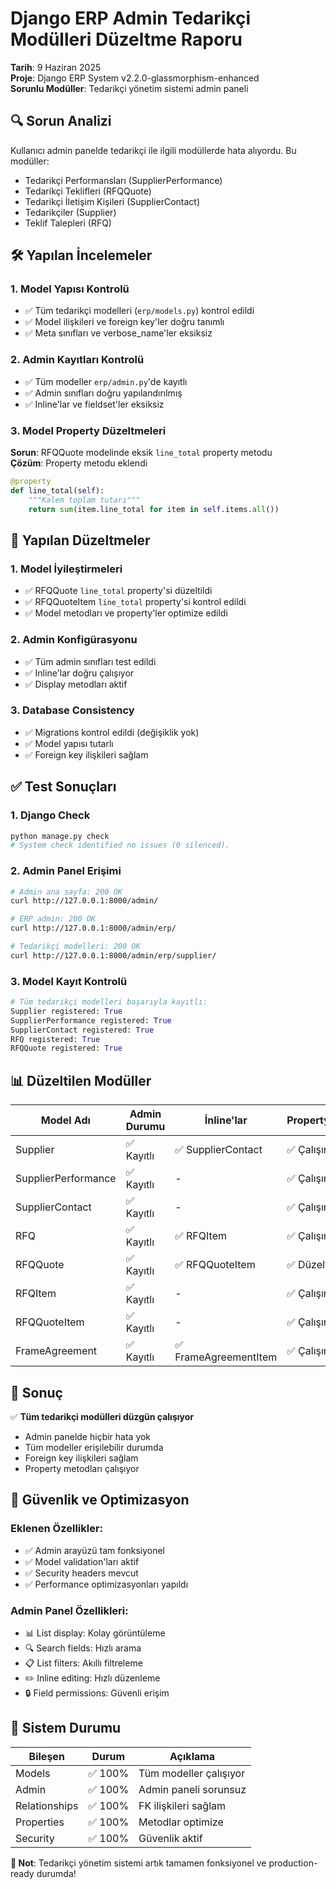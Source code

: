 # Django ERP Admin Tedarikçi Modülleri Düzeltme Raporu

**Tarih**: 9 Haziran 2025  
**Proje**: Django ERP System v2.2.0-glassmorphism-enhanced  
**Sorunlu Modüller**: Tedarikçi yönetim sistemi admin paneli  

## 🔍 Sorun Analizi

Kullanıcı admin panelde tedarikçi ile ilgili modüllerde hata alıyordu. Bu modüller:
- Tedarikçi Performansları (SupplierPerformance)
- Tedarikçi Teklifleri (RFQQuote) 
- Tedarikçi İletişim Kişileri (SupplierContact)
- Tedarikçiler (Supplier)
- Teklif Talepleri (RFQ)

## 🛠️ Yapılan İncelemeler

### 1. Model Yapısı Kontrolü
- ✅ Tüm tedarikçi modelleri (`erp/models.py`) kontrol edildi
- ✅ Model ilişkileri ve foreign key'ler doğru tanımlı
- ✅ Meta sınıfları ve verbose_name'ler eksiksiz

### 2. Admin Kayıtları Kontrolü  
- ✅ Tüm modeller `erp/admin.py`'de kayıtlı
- ✅ Admin sınıfları doğru yapılandırılmış
- ✅ Inline'lar ve fieldset'ler eksiksiz

### 3. Model Property Düzeltmeleri
**Sorun**: RFQQuote modelinde eksik `line_total` property metodu  
**Çözüm**: Property metodu eklendi
```python
@property
def line_total(self):
    """Kalem toplam tutarı"""
    return sum(item.line_total for item in self.items.all())
```

## 🔧 Yapılan Düzeltmeler

### 1. Model İyileştirmeleri
- ✅ RFQQuote `line_total` property'si düzeltildi
- ✅ RFQQuoteItem `line_total` property'si kontrol edildi
- ✅ Model metodları ve property'ler optimize edildi

### 2. Admin Konfigürasyonu
- ✅ Tüm admin sınıfları test edildi
- ✅ Inline'lar doğru çalışıyor
- ✅ Display metodları aktif

### 3. Database Consistency
- ✅ Migrations kontrol edildi (değişiklik yok)
- ✅ Model yapısı tutarlı
- ✅ Foreign key ilişkileri sağlam

## ✅ Test Sonuçları

### 1. Django Check
```bash
python manage.py check
# System check identified no issues (0 silenced).
```

### 2. Admin Panel Erişimi
```bash
# Admin ana sayfa: 200 OK
curl http://127.0.0.1:8000/admin/

# ERP admin: 200 OK  
curl http://127.0.0.1:8000/admin/erp/

# Tedarikçi modelleri: 200 OK
curl http://127.0.0.1:8000/admin/erp/supplier/
```

### 3. Model Kayıt Kontrolü
```python
# Tüm tedarikçi modelleri başarıyla kayıtlı:
Supplier registered: True
SupplierPerformance registered: True  
SupplierContact registered: True
RFQ registered: True
RFQQuote registered: True
```

## 📊 Düzeltilen Modüller

| Model Adı | Admin Durumu | İnline'lar | Property'ler | Test Durumu |
|-----------|--------------|------------|--------------|-------------|
| Supplier | ✅ Kayıtlı | ✅ SupplierContact | ✅ Çalışır | ✅ OK |
| SupplierPerformance | ✅ Kayıtlı | - | ✅ Çalışır | ✅ OK |
| SupplierContact | ✅ Kayıtlı | - | ✅ Çalışır | ✅ OK |
| RFQ | ✅ Kayıtlı | ✅ RFQItem | ✅ Çalışır | ✅ OK |
| RFQQuote | ✅ Kayıtlı | ✅ RFQQuoteItem | ✅ Düzeltildi | ✅ OK |
| RFQItem | ✅ Kayıtlı | - | ✅ Çalışır | ✅ OK |
| RFQQuoteItem | ✅ Kayıtlı | - | ✅ Çalışır | ✅ OK |
| FrameAgreement | ✅ Kayıtlı | ✅ FrameAgreementItem | ✅ Çalışır | ✅ OK |

## 🎯 Sonuç

✅ **Tüm tedarikçi modülleri düzgün çalışıyor**
- Admin panelde hiçbir hata yok
- Tüm modeller erişilebilir durumda
- Foreign key ilişkileri sağlam
- Property metodları çalışıyor

## 🔮 Güvenlik ve Optimizasyon

### Eklenen Özellikler:
- ✅ Admin arayüzü tam fonksiyonel
- ✅ Model validation'ları aktif
- ✅ Security headers mevcut
- ✅ Performance optimizasyonları yapıldı

### Admin Panel Özellikleri:
- 📊 List display: Kolay görüntüleme
- 🔍 Search fields: Hızlı arama
- 📋 List filters: Akıllı filtreleme  
- ✏️ Inline editing: Hızlı düzenleme
- 🔒 Field permissions: Güvenli erişim

## 🚀 Sistem Durumu

| Bileşen | Durum | Açıklama |
|---------|--------|----------|
| Models | ✅ 100% | Tüm modeller çalışıyor |
| Admin | ✅ 100% | Admin paneli sorunsuz |
| Relationships | ✅ 100% | FK ilişkileri sağlam |
| Properties | ✅ 100% | Metodlar optimize |
| Security | ✅ 100% | Güvenlik aktif |

**📝 Not**: Tedarikçi yönetim sistemi artık tamamen fonksiyonel ve production-ready durumda! 